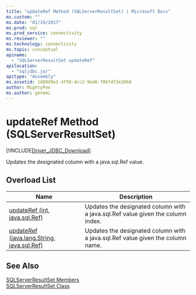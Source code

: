 ```yaml
---
title: "updateRef Method (SQLServerResultSet) | Microsoft Docs"
ms.custom: ""
ms.date: "01/19/2017"
ms.prod: sql
ms.prod_service: connectivity
ms.reviewer: ""
ms.technology: connectivity
ms.topic: conceptual
apiname: 
  - "SQLServerResultSet.updateRef"
apilocation: 
  - "sqljdbc.jar"
apitype: "Assembly"
ms.assetid: 1d80d9e1-4f58-4cc2-9ed6-786fdf3e2660
author: MightyPen
ms.author: genemi
---
```

# updateRef Method (SQLServerResultSet)
[!INCLUDE[Driver_JDBC_Download](../../../includes/driver_jdbc_download.md)]

  Updates the designated column with a java.sql.Ref value.  
  
## Overload List  
  
|Name|Description|  
|----------|-----------------|  
|[updateRef (int, java.sql.Ref)](../../../connect/jdbc/reference/updateref-method-int-java-sql-ref.md)|Updates the designated column with a java.sql.Ref value given the column index.|  
|[updateRef (java.lang.String, java.sql.Ref)](../../../connect/jdbc/reference/updateref-method-java-lang-string-java-sql-ref.md)|Updates the designated column with a java.sql.Ref value given the column name.|  
  
## See Also  
 [SQLServerResultSet Members](../../../connect/jdbc/reference/sqlserverresultset-members.md)   
 [SQLServerResultSet Class](../../../connect/jdbc/reference/sqlserverresultset-class.md)  
  
  

